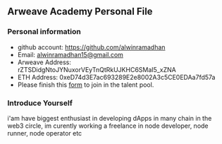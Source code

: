 ## Arweave Academy Personal File

### Personal information

- github account: https://github.com/alwinramadhan
- Email: alwinramadhan15@gmail.com 
- Arweave Address: rZTSDidgNtoJYNuxorVEyTnQtRkUJKHC6SMaI5_xZNA
- ETH Address: 0xeD74d3E7ac693289E2e8002A3c5CE0EDAa7fd57a
- Please finish this [form](https://docs.google.com/forms/d/e/1FAIpQLSfWA5fIIcBgmRppm3jNz5vmf9Mai_QMVil-2pO4r7YKn_Zhtw/viewform?usp=sf_link) to join in the talent pool.

### Introduce Yourself
 i'am have biggest enthusiast in developing dApps in many chain in the web3 circle, im curently working a freelance in node developer, node runner, node operator etc
